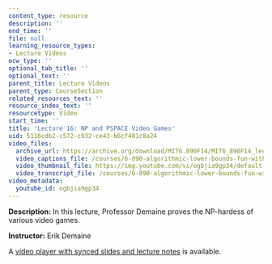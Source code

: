 ```yaml
---
content_type: resource
description: ''
end_time: ''
file: null
learning_resource_types:
- Lecture Videos
ocw_type: ''
optional_tab_title: ''
optional_text: ''
parent_title: Lecture Videos
parent_type: CourseSection
related_resources_text: ''
resource_index_text: ''
resourcetype: Video
start_time: ''
title: 'Lecture 16: NP and PSPACE Video Games'
uid: 5116cdb2-c572-c932-ce43-b6cf481c8a24
video_files:
  archive_url: https://archive.org/download/MIT6.890F14/MIT6_890F14_lec16_300k.mp4
  video_captions_file: /courses/6-890-algorithmic-lower-bounds-fun-with-hardness-proofs-fall-2014/bf556dddcfe25c57b0e3f7aea6f2fa12_ogbjia9gp34.vtt
  video_thumbnail_file: https://img.youtube.com/vi/ogbjia9gp34/default.jpg
  video_transcript_file: /courses/6-890-algorithmic-lower-bounds-fun-with-hardness-proofs-fall-2014/dfe5d44d5b0cc37c3c78b27c7d8d629b_ogbjia9gp34.pdf
video_metadata:
  youtube_id: ogbjia9gp34
---
```


**Description:** In this lecture, Professor Demaine proves the NP-hardess of various video games.

**Instructor:** Erik Demaine

A [video player with synced slides and lecture notes](http://courses.csail.mit.edu/6.890/fall14/lectures/L16.html) is available.

